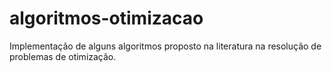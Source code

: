 # algoritmos-otimizacao
Implementação de alguns algoritmos proposto na literatura na resolução de problemas de otimização.
